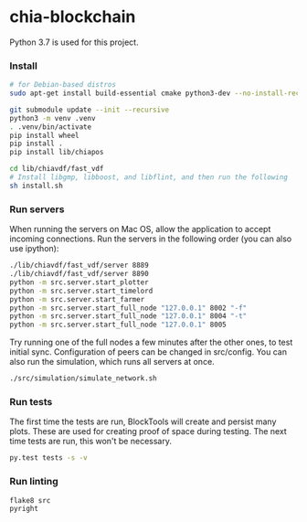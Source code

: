 # chia-blockchain
Python 3.7 is used for this project.

### Install

```bash
# for Debian-based distros
sudo apt-get install build-essential cmake python3-dev --no-install-recommends

git submodule update --init --recursive
python3 -m venv .venv
. .venv/bin/activate
pip install wheel
pip install .
pip install lib/chiapos

cd lib/chiavdf/fast_vdf
# Install libgmp, libboost, and libflint, and then run the following
sh install.sh
```

### Run servers
When running the servers on Mac OS, allow the application to accept incoming connections.
Run the servers in the following order (you can also use ipython):
```bash
./lib/chiavdf/fast_vdf/server 8889
./lib/chiavdf/fast_vdf/server 8890
python -m src.server.start_plotter
python -m src.server.start_timelord
python -m src.server.start_farmer
python -m src.server.start_full_node "127.0.0.1" 8002 "-f"
python -m src.server.start_full_node "127.0.0.1" 8004 "-t"
python -m src.server.start_full_node "127.0.0.1" 8005

```
Try running one of the full nodes a few minutes after the other ones, to test initial sync.
Configuration of peers can be changed in src/config.
You can also run the simulation, which runs all servers at once.

```bash
./src/simulation/simulate_network.sh
```


### Run tests
The first time the tests are run, BlockTools will create and persist many plots. These are used for creating
proof of space during testing. The next time tests are run, this won't be necessary.
```bash
py.test tests -s -v
```

### Run linting
```bash
flake8 src
pyright
```
